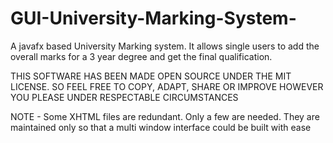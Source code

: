 # GUI-University-Marking-System-
A javafx based University Marking system. It allows single users to add the overall marks for a 3 year degree and get the final qualification.

THIS SOFTWARE HAS BEEN MADE OPEN SOURCE UNDER THE MIT LICENSE. SO FEEL FREE TO COPY, ADAPT, SHARE OR IMPROVE HOWEVER YOU PLEASE 
UNDER RESPECTABLE CIRCUMSTANCES


NOTE - Some XHTML files are redundant. Only a few are needed. They are maintained only so that a multi window interface could be built with ease

